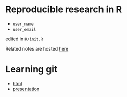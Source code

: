 # Reproducible research in R

- `user_name`
- `user_email`

edited in `R/init.R`

Related notes are hosted [here](https://monashdatafluency.github.io/r-rep-res/)

# Learning git

- [html](html_doc.html)
- [presentation](presentation.html)
